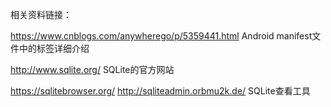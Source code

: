 相关资料链接：

https://www.cnblogs.com/anywherego/p/5359441.html    Android manifest文件中的标签详细介绍

http://www.sqlite.org/  SQLite的官方网站

https://sqlitebrowser.org/
http://sqliteadmin.orbmu2k.de/  SQLite查看工具